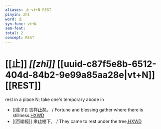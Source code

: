 ```yaml
---
aliases: 止 vt+N REST
pinyin: zhǐ
word: 止
syn-func: vt+N
sem-feat: 
total: 2
concept: REST 
---
```

# [[止]] *[[zhǐ]]*  [[uuid-c87f5e8b-6512-404d-84b2-9e99a85aa28e|vt+N]] [[REST]]
rest in a place N; take one's temporary abode in
 - [[莊子]] 吉祥**止**矣。 / Fortune and blessing gather where there is stillness.[HXWD](https://hxwd.org/textview.html?location=KR5c0126_tls_004-6a.42)
 - [[百喻經]] 來**止**樹下， / They came to rest under the tree,[HXWD](https://hxwd.org/textview.html?location=KR6b0066_T_003-0552c.59)